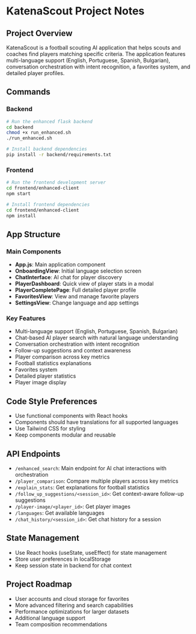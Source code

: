 # KatenaScout Project Notes

## Project Overview
KatenaScout is a football scouting AI application that helps scouts and coaches find players matching specific criteria. The application features multi-language support (English, Portuguese, Spanish, Bulgarian), conversation orchestration with intent recognition, a favorites system, and detailed player profiles.

## Commands

### Backend
```bash
# Run the enhanced flask backend
cd backend
chmod +x run_enhanced.sh
./run_enhanced.sh

# Install backend dependencies
pip install -r backend/requirements.txt
```

### Frontend
```bash
# Run the frontend development server
cd frontend/enhanced-client
npm start

# Install frontend dependencies
cd frontend/enhanced-client
npm install
```

## App Structure

### Main Components
- **App.js**: Main application component
- **OnboardingView**: Initial language selection screen
- **ChatInterface**: AI chat for player discovery
- **PlayerDashboard**: Quick view of player stats in a modal
- **PlayerCompletePage**: Full detailed player profile
- **FavoritesView**: View and manage favorite players
- **SettingsView**: Change language and app settings

### Key Features
- Multi-language support (English, Portuguese, Spanish, Bulgarian)
- Chat-based AI player search with natural language understanding
- Conversation orchestration with intent recognition
- Follow-up suggestions and context awareness
- Player comparison across key metrics
- Football statistics explanations
- Favorites system
- Detailed player statistics
- Player image display

## Code Style Preferences
- Use functional components with React hooks
- Components should have translations for all supported languages
- Use Tailwind CSS for styling
- Keep components modular and reusable

## API Endpoints
- `/enhanced_search`: Main endpoint for AI chat interactions with orchestration
- `/player_comparison`: Compare multiple players across key metrics
- `/explain_stats`: Get explanations for football statistics
- `/follow_up_suggestions/<session_id>`: Get context-aware follow-up suggestions
- `/player-image/<player_id>`: Get player images
- `/languages`: Get available languages
- `/chat_history/<session_id>`: Get chat history for a session

## State Management
- Use React hooks (useState, useEffect) for state management
- Store user preferences in localStorage
- Keep session state in backend for chat context

## Project Roadmap
- User accounts and cloud storage for favorites
- More advanced filtering and search capabilities
- Performance optimizations for larger datasets
- Additional language support
- Team composition recommendations